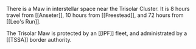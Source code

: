 There is a Maw in interstellar space near the Trisolar Cluster. It is 8 hours travel from [[Anseter]], 10 hours from [[Freestead]], and 72 hours from [[Leo's Run]].

The Trisolar Maw is protected by an [[IPF]] fleet, and administrated by a [[TSSA]] border authority.